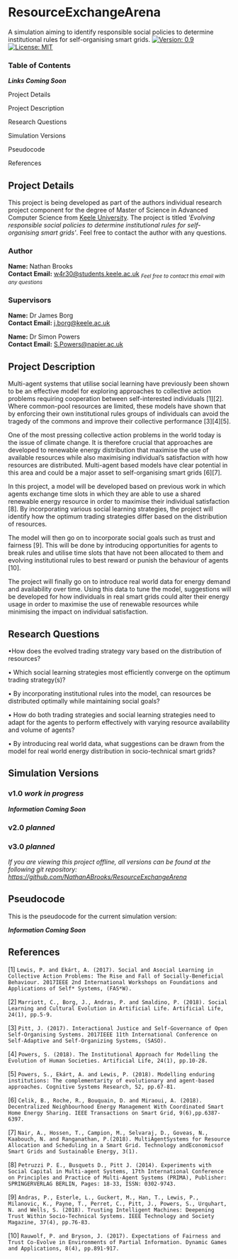 # ResourceExchangeArena
A simulation aiming to identify responsible social policies to determine institutional rules for self-organising smart grids. [![Version: 0.9](https://img.shields.io/badge/Version-0.9-Green.svg)](#versions) [![License: MIT](https://img.shields.io/badge/License-MIT-yellow.svg)](/LICENSE.md)

### Table of Contents

***Links Coming Soon***

Project Details

Project Description

Research Questions

Simulation Versions

Pseudocode

References

## Project Details
This project is being developed as part of the authors individual research project component for the degree of Master of Science in Advanced Computer Science from [Keele University](https://www.keele.ac.uk). The project is titled *'Evolving responsible social policies to determine institutional rules for self-organising smart grids'*. Feel free to contact the author with any questions.

### Author
**Name:** Nathan Brooks<br/>**Contact Email:** w4r30@students.keele.ac.uk <sub>*Feel free to contact this email with any questions*</sub>

### Supervisors
**Name:** Dr James Borg<br/>**Contact Email:** j.borg@keele.ac.uk

**Name:** Dr Simon Powers<br/>**Contact Email:** S.Powers@napier.ac.uk

## Project Description
Multi-agent systems that utilise social learning have previously been shown to be an effective model for exploring approaches to collective action problems requiring cooperation between self-interested individuals [1][2]. Where common-pool resources are limited, these models have shown that by enforcing their own institutional rules groups of individuals can avoid the tragedy of the commons and improve their collective performance [3][4][5].

One of the most pressing collective action problems in the world today is the issue of climate change. It is therefore crucial that approaches are developed to renewable energy distribution that maximise the use of available resources while also maximising individual’s satisfaction with how resources are distributed. Multi-agent based models have clear potential in this area and could be a major asset to self-organising smart grids [6][7].

In this project, a model will be developed based on previous work in which agents exchange time slots in which they are able to use a shared renewable energy resource in order to maximise their individual satisfaction [8]. By incorporating various social learning strategies, the project will identify how the optimum trading strategies differ based on the distribution of resources.

The model will then go on to incorporate social goals such as trust and fairness [9]. This will be done by introducing opportunities for agents to break rules and utilise time slots that have not been allocated to them and evolving institutional rules to best reward or punish the behaviour of agents [10].

The project will finally go on to introduce real world data for energy demand and availability over time. Using this data to tune the model, suggestions will be developed for how individuals in real smart grids could alter their energy usage in order to maximise the use of renewable resources while minimising the impact on individual satisfaction.

## Research Questions
•How does the evolved trading strategy vary based on the distribution of resources?

• Which social learning strategies most efficiently converge on the optimum trading strategy(s)?

• By incorporating institutional rules into the model, can resources be distributed optimally while maintaining social goals?

• How do both trading strategies and social learning strategies need to adapt for the agents to perform effectively with varying resource availability and volume of agents?

• By introducing real world data, what suggestions can be drawn from the model for real world energy distribution in socio-technical smart grids?

## Simulation Versions

### v1.0 *work in progress*

***Information Coming Soon***

### v2.0 *planned*


### v3.0 *planned*

*If you are viewing this project offline, all versions can be found at the following git repository:
https://github.com/NathanABrooks/ResourceExchangeArena*

## Pseudocode
This is the pseudocode for the current simulation version:

***Information Coming Soon***

## References
[1] `Lewis, P. and Ekárt, A. (2017). Social and Asocial Learning in Collective Action Problems: The Rise and Fall of Socially-Beneficial Behaviour. 2017IEEE 2nd International Workshops on Foundations and Applications of Self* Systems, (FAS*W).`

[2] `Marriott, C., Borg, J., Andras, P. and Smaldino, P. (2018). Social Learning and Cultural Evolution in Artificial Life. Artificial Life, 24(1), pp.5-9.`

[3] `Pitt, J. (2017). Interactional Justice and Self-Governance of Open Self-Organising Systems. 2017IEEE 11th International Conference on Self-Adaptive and Self-Organizing Systems, (SASO).`

[4] `Powers, S. (2018). The Institutional Approach for Modelling the Evolution of Human Societies. Artificial Life, 24(1), pp.10-28.`

[5] `Powers, S., Ekárt, A. and Lewis, P. (2018). Modelling enduring institutions: The complementarity of evolutionary and agent-based approaches. Cognitive Systems Research, 52, pp.67-81.`

[6] `Celik, B., Roche, R., Bouquain, D. and Miraoui, A. (2018). Decentralized Neighbourhood Energy Management With Coordinated Smart Home Energy Sharing. IEEE Transactions on Smart Grid, 9(6),pp.6387-6397.`

[7] `Nair, A., Hossen, T., Campion, M., Selvaraj, D., Goveas, N., Kaabouch, N. and Ranganathan, P.(2018). MultiAgentSystems for Resource Allocation and Scheduling in a Smart Grid. Technology andEconomicsof Smart Grids and Sustainable Energy, 3(1).`

[8] `Petruzzi P. E., Busquets D., Pitt J. (2014). Experiments with Social Capital in Multi-agent Systems, 17th International Conference on Principles and Practice of Multi-Agent Systems (PRIMA), Publisher: SPRINGERVERLAG BERLIN, Pages: 18-33, ISSN: 0302-9743.`

[9] `Andras, P., Esterle, L., Guckert, M., Han, T., Lewis, P., Milanovic, K., Payne, T., Perret, C., Pitt, J., Powers, S., Urquhart, N. and Wells, S. (2018). Trusting Intelligent Machines: Deepening Trust Within Socio-Technical Systems. IEEE Technology and Society Magazine, 37(4), pp.76-83.`

[10] `Rauwolf, P. and Bryson, J. (2017). Expectations of Fairness and Trust Co-Evolve in Environments of Partial Information. Dynamic Games and Applications, 8(4), pp.891-917.`
